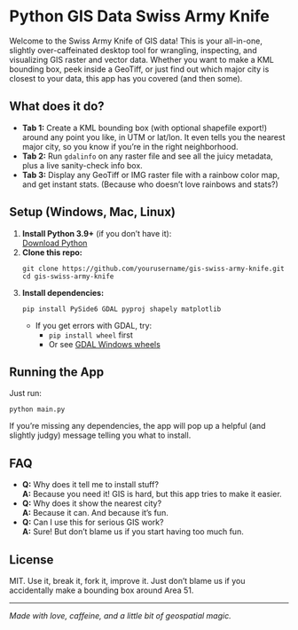 # Python GIS Data Swiss Army Knife

Welcome to the Swiss Army Knife of GIS data! This is your all-in-one, slightly over-caffeinated desktop tool for wrangling, inspecting, and visualizing GIS raster and vector data. Whether you want to make a KML bounding box, peek inside a GeoTiff, or just find out which major city is closest to your data, this app has you covered (and then some).

## What does it do?
- **Tab 1:** Create a KML bounding box (with optional shapefile export!) around any point you like, in UTM or lat/lon. It even tells you the nearest major city, so you know if you’re in the right neighborhood.
- **Tab 2:** Run `gdalinfo` on any raster file and see all the juicy metadata, plus a live sanity-check info box.
- **Tab 3:** Display any GeoTiff or IMG raster file with a rainbow color map, and get instant stats. (Because who doesn’t love rainbows and stats?)

## Setup (Windows, Mac, Linux)
1. **Install Python 3.9+** (if you don’t have it):  
   [Download Python](https://www.python.org/downloads/)
2. **Clone this repo:**
   ```
   git clone https://github.com/yourusername/gis-swiss-army-knife.git
   cd gis-swiss-army-knife
   ```
3. **Install dependencies:**
   ```
   pip install PySide6 GDAL pyproj shapely matplotlib
   ```
   - If you get errors with GDAL, try:
     - `pip install wheel` first
     - Or see [GDAL Windows wheels](https://www.lfd.uci.edu/~gohlke/pythonlibs/#gdal)

## Running the App
Just run:
```
python main.py
```
If you’re missing any dependencies, the app will pop up a helpful (and slightly judgy) message telling you what to install.

## FAQ
- **Q:** Why does it tell me to install stuff?  
  **A:** Because you need it! GIS is hard, but this app tries to make it easier.
- **Q:** Why does it show the nearest city?  
  **A:** Because it can. And because it’s fun.
- **Q:** Can I use this for serious GIS work?  
  **A:** Sure! But don’t blame us if you start having too much fun.

## License
MIT. Use it, break it, fork it, improve it. Just don’t blame us if you accidentally make a bounding box around Area 51.

---

*Made with love, caffeine, and a little bit of geospatial magic.*

